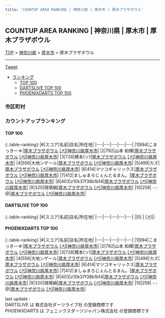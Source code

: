 ```yaml
---
title: 'COUNTUP AREA RANKING | 神奈川県 | 厚木市 | 厚木プラザボウル'
---
```

## COUNTUP AREA RANKING | 神奈川県 | 厚木市 | 厚木プラザボウル

[TOP](/darts/rank/) > [神奈川県](/darts/rank/神奈川県/) > [厚木市](/darts/rank/神奈川県/厚木市/) > 厚木プラザボウル

___

<a href="https://twitter.com/share?ref_src=twsrc%5Etfw" data-text="COUNTUP AREA RANKING | 神奈川県厚木市厚木プラザボウル" class="twitter-share-button" data-hashtags="DARTSLIVE,PHOENIXDARTS,darts,ダーツ" data-show-count="false">Tweet</a>

* [ランキング](#カウントアップランキング)
    * [TOP 100](#top-100)
    * [DARTSLIVE TOP 100](#dartslive-top-100)
    * [PHOENIXDARTS TOP 100](#phoenixdarts-top-100)

### 市区町村

<ul>

</ul>

### カウントアップランキング

#### TOP 100



{:.table-ranking}
|#|スコア|名前|店名|所在地|
|---|---|---|---|---|
|1|894|<span class="rank-name-pd">こまっきー☆</span>|<a href="/darts/rank/shops/53588.html">厚木プラザボウル</a> <a href="https://vs.phoenixdarts.com/jp/shop/shopDetailInfo/s_53588?s_seq=53588">[↗]</a>|<a href="/darts/rank/神奈川県/厚木市">神奈川県厚木市</a>|
|2|792|<span class="rank-name-pd"><span class="pro-icon-pd"></span>山本 和輝</span>|<a href="/darts/rank/shops/53588.html">厚木プラザボウル</a> <a href="https://vs.phoenixdarts.com/jp/shop/shopDetailInfo/s_53588?s_seq=53588">[↗]</a>|<a href="/darts/rank/神奈川県/厚木市">神奈川県厚木市</a>|
|3|728|<span class="rank-name-pd">橋本(ソ)</span>|<a href="/darts/rank/shops/53588.html">厚木プラザボウル</a> <a href="https://vs.phoenixdarts.com/jp/shop/shopDetailInfo/s_53588?s_seq=53588">[↗]</a>|<a href="/darts/rank/神奈川県/厚木市">神奈川県厚木市</a>|
|4|556|<span class="rank-name-pd">大地ンゲール</span>|<a href="/darts/rank/shops/53588.html">厚木プラザボウル</a> <a href="https://vs.phoenixdarts.com/jp/shop/shopDetailInfo/s_53588?s_seq=53588">[↗]</a>|<a href="/darts/rank/神奈川県/厚木市">神奈川県厚木市</a>|
|5|499|<span class="rank-name-pd">カズ</span>|<a href="/darts/rank/shops/53588.html">厚木プラザボウル</a> <a href="https://vs.phoenixdarts.com/jp/shop/shopDetailInfo/s_53588?s_seq=53588">[↗]</a>|<a href="/darts/rank/神奈川県/厚木市">神奈川県厚木市</a>|
|6|414|<span class="rank-name-pd">マツコギャリックス</span>|<a href="/darts/rank/shops/53588.html">厚木プラザボウル</a> <a href="https://vs.phoenixdarts.com/jp/shop/shopDetailInfo/s_53588?s_seq=53588">[↗]</a>|<a href="/darts/rank/神奈川県/厚木市">神奈川県厚木市</a>|
|7|412|<span class="rank-name-pd">ましゅまろじぇんとるまん。</span>|<a href="/darts/rank/shops/53588.html">厚木プラザボウル</a> <a href="https://vs.phoenixdarts.com/jp/shop/shopDetailInfo/s_53588?s_seq=53588">[↗]</a>|<a href="/darts/rank/神奈川県/厚木市">神奈川県厚木市</a>|
|8|403|<span class="rank-name-pd">z10k37f38b1b14</span>|<a href="/darts/rank/shops/53588.html">厚木プラザボウル</a> <a href="https://vs.phoenixdarts.com/jp/shop/shopDetailInfo/s_53588?s_seq=53588">[↗]</a>|<a href="/darts/rank/神奈川県/厚木市">神奈川県厚木市</a>|
|9|320|<span class="rank-name-pd">現場蛸</span>|<a href="/darts/rank/shops/53588.html">厚木プラザボウル</a> <a href="https://vs.phoenixdarts.com/jp/shop/shopDetailInfo/s_53588?s_seq=53588">[↗]</a>|<a href="/darts/rank/神奈川県/厚木市">神奈川県厚木市</a>|
|10|258|<span class="rank-name-pd"> -.- @</span>|<a href="/darts/rank/shops/53588.html">厚木プラザボウル</a> <a href="https://vs.phoenixdarts.com/jp/shop/shopDetailInfo/s_53588?s_seq=53588">[↗]</a>|<a href="/darts/rank/神奈川県/厚木市">神奈川県厚木市</a>|


#### DARTSLIVE TOP 100



{:.table-ranking}
|#|スコア|名前|店名|所在地|
|---|---|---|---|---|
||0|<span class="rank-name-dl"> </span>|<a href="/darts/rank/shops/.html"></a> <a href="">[↗]</a>|<a href="/darts/rank//"></a>|


#### PHOENIXDARTS TOP 100



{:.table-ranking}
|#|スコア|名前|店名|所在地|
|---|---|---|---|---|
|1|894|<span class="rank-name-pd">こまっきー☆</span>|<a href="/darts/rank/shops/53588.html">厚木プラザボウル</a> <a href="https://vs.phoenixdarts.com/jp/shop/shopDetailInfo/s_53588?s_seq=53588">[↗]</a>|<a href="/darts/rank/神奈川県/厚木市">神奈川県厚木市</a>|
|2|792|<span class="rank-name-pd"><span class="pro-icon-pd"></span>山本 和輝</span>|<a href="/darts/rank/shops/53588.html">厚木プラザボウル</a> <a href="https://vs.phoenixdarts.com/jp/shop/shopDetailInfo/s_53588?s_seq=53588">[↗]</a>|<a href="/darts/rank/神奈川県/厚木市">神奈川県厚木市</a>|
|3|728|<span class="rank-name-pd">橋本(ソ)</span>|<a href="/darts/rank/shops/53588.html">厚木プラザボウル</a> <a href="https://vs.phoenixdarts.com/jp/shop/shopDetailInfo/s_53588?s_seq=53588">[↗]</a>|<a href="/darts/rank/神奈川県/厚木市">神奈川県厚木市</a>|
|4|556|<span class="rank-name-pd">大地ンゲール</span>|<a href="/darts/rank/shops/53588.html">厚木プラザボウル</a> <a href="https://vs.phoenixdarts.com/jp/shop/shopDetailInfo/s_53588?s_seq=53588">[↗]</a>|<a href="/darts/rank/神奈川県/厚木市">神奈川県厚木市</a>|
|5|499|<span class="rank-name-pd">カズ</span>|<a href="/darts/rank/shops/53588.html">厚木プラザボウル</a> <a href="https://vs.phoenixdarts.com/jp/shop/shopDetailInfo/s_53588?s_seq=53588">[↗]</a>|<a href="/darts/rank/神奈川県/厚木市">神奈川県厚木市</a>|
|6|414|<span class="rank-name-pd">マツコギャリックス</span>|<a href="/darts/rank/shops/53588.html">厚木プラザボウル</a> <a href="https://vs.phoenixdarts.com/jp/shop/shopDetailInfo/s_53588?s_seq=53588">[↗]</a>|<a href="/darts/rank/神奈川県/厚木市">神奈川県厚木市</a>|
|7|412|<span class="rank-name-pd">ましゅまろじぇんとるまん。</span>|<a href="/darts/rank/shops/53588.html">厚木プラザボウル</a> <a href="https://vs.phoenixdarts.com/jp/shop/shopDetailInfo/s_53588?s_seq=53588">[↗]</a>|<a href="/darts/rank/神奈川県/厚木市">神奈川県厚木市</a>|
|8|403|<span class="rank-name-pd">z10k37f38b1b14</span>|<a href="/darts/rank/shops/53588.html">厚木プラザボウル</a> <a href="https://vs.phoenixdarts.com/jp/shop/shopDetailInfo/s_53588?s_seq=53588">[↗]</a>|<a href="/darts/rank/神奈川県/厚木市">神奈川県厚木市</a>|
|9|320|<span class="rank-name-pd">現場蛸</span>|<a href="/darts/rank/shops/53588.html">厚木プラザボウル</a> <a href="https://vs.phoenixdarts.com/jp/shop/shopDetailInfo/s_53588?s_seq=53588">[↗]</a>|<a href="/darts/rank/神奈川県/厚木市">神奈川県厚木市</a>|
|10|258|<span class="rank-name-pd"> -.- @</span>|<a href="/darts/rank/shops/53588.html">厚木プラザボウル</a> <a href="https://vs.phoenixdarts.com/jp/shop/shopDetailInfo/s_53588?s_seq=53588">[↗]</a>|<a href="/darts/rank/神奈川県/厚木市">神奈川県厚木市</a>|


<div class="footer border-top border-gray-light mt-5 pt-3 text-right text-gray">
    last update : <span style="font-weight: italic" id="foot_last_modified"></span><br />
    DARTSLIVE は 株式会社ダーツライブ社 の登録商標です<br />
    PHOENIXDARTS は フェニックスダーツジャパン株式会社 の登録商標です<br />
</div>

<script src="https://cdnjs.cloudflare.com/ajax/libs/jquery.tablesorter/2.31.3/js/jquery.tablesorter.min.js" integrity="sha512-qzgd5cYSZcosqpzpn7zF2ZId8f/8CHmFKZ8j7mU4OUXTNRd5g+ZHBPsgKEwoqxCtdQvExE5LprwwPAgoicguNg==" crossorigin="anonymous" referrerpolicy="no-referrer"></script>
<link rel="stylesheet" href="https://cdnjs.cloudflare.com/ajax/libs/jquery.tablesorter/2.31.3/css/theme.default.min.css" integrity="sha512-wghhOJkjQX0Lh3NSWvNKeZ0ZpNn+SPVXX1Qyc9OCaogADktxrBiBdKGDoqVUOyhStvMBmJQ8ZdMHiR3wuEq8+w==" crossorigin="anonymous" referrerpolicy="no-referrer" />
<script>
$(function() {
    $(".table-ranking").tablesorter({sortList:[[0, 0]]});
    $("#foot_last_modified").text(formatDate(new Date(document.lastModified), 'yyyy-MM-dd HH:mm:ss'));
});
</script>

<script async src="https://platform.twitter.com/widgets.js" charset="utf-8"></script>